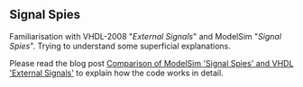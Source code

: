## Signal Spies

Familiarisation with VHDL-2008 "_External Signals_" and ModelSim "_Signal Spies_". Trying to understand some superficial explanations.

Please read the blog post [Comparison of ModelSim 'Signal Spies' and VHDL 'External Signals'](http://blog.abbey1.org.uk/index.php/technology/comparison-of-modelsim-signal-spies-and-vhdl-external) to explain how the code works in detail.
